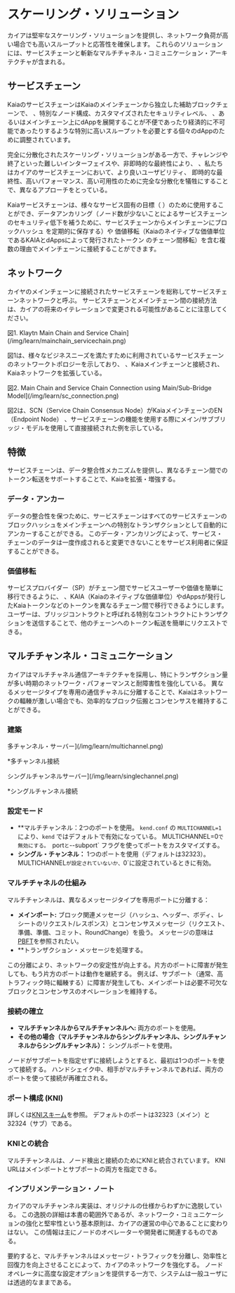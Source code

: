 # スケーリング・ソリューション

カイアは堅牢なスケーリング・ソリューションを提供し、ネットワーク負荷が高い場合でも高いスループットと応答性を確保します。 これらのソリューションには、サービスチェーンと斬新なマルチチャネル・コミュニケーション・アーキテクチャが含まれる。

## サービスチェーン<a id="service-chain"></a>

KaiaのサービスチェーンはKaiaのメインチェーンから独立した補助ブロックチェーンで、
、特別なノード構成、カスタマイズされたセキュリティレベル、
、あるいはメインチェーン上にdAppを展開することが不便であったり経済的に不可能であったりするような特別に高いスループットを必要とする個々のdAppのために調整されています。

完全に分散化されたスケーリング・ソリューションがある一方で、チャレンジや終了といった難しいインターフェイスや、非即時的な最終性により、
、私たちはカイアのサービスチェーンにおいて、より良いユーザビリティ、
即時的な最終性、高いパフォーマンス、高い可用性のために完全な分散化を犠牲にすることで、異なるアプローチをとっている。

Kaiaサービスチェーンは、様々なサービス固有の目標（
）のために使用することができ、データアンカリング（ノード数が少ないことによるサービスチェーンのセキュリティ低下を補うために、サービスチェーンからメインチェーンにブロックハッシュ
を定期的に保存する）や
価値移転（Kaiaのネイティブな価値単位であるKAIAとdAppsによって発行されたトークン
のチェーン間移転）を含む複数の理由でメインチェーンに接続することができます。

## ネットワーク<a id="network"></a>

カイヤのメインチェーンに接続されたサービスチェーンを総称してサービスチェーンネットワークと呼ぶ。
サービスチェーンとメインチェーン間の接続方法は、カイアの将来のイテレーションで変更される可能性があることに注意してください。

図1. Klaytn Main Chain and Service Chain](/img/learn/mainchain_servicechain.png)

図1は、様々なビジネスニーズを満たすために利用されているサービスチェーンのネットワークトポロジーを示しており、
、Kaiaメインチェーンと接続され、Kaiaネットワークを拡張している。

図2. Main Chain and Service Chain Connection using Main/Sub-Bridge Model](/img/learn/sc_connection.png)

図2は、SCN（Service Chain Consensus Node）がKaiaメインチェーンのEN（Endpoint Node）
、サービスチェーンの機能を使用する際にメイン/サブブリッジ・モデルを使用して直接接続された例を示している。

## 特徴<a id="features"></a>

サービスチェーンは、データ整合性メカニズムを提供し、異なるチェーン間でのトークン転送をサポートすることで、Kaiaを拡張・増強する。

### データ・アンカー<a id="data-anchoring"></a>

データの整合性を保つために、サービスチェーンはすべてのサービスチェーンのブロックハッシュをメインチェーンへの特別なトランザクションとして自動的にアンカーすることができる。
このデータ・アンカリングによって、サービス・チェーンのデータは一度作成されると変更できないことをサービス利用者に保証することができる。

### 価値移転<a id="value-transfer"></a>

サービスプロバイダー（SP）がチェーン間でサービスユーザーや価値を簡単に移行できるように、
、KAIA（Kaiaのネイティブな価値単位）やdAppsが発行したKaiaトークンなどのトークンを異なるチェーン間で移行できるようにします。
ユーザーは、ブリッジコントラクトと呼ばれる特別なコントラクトにトランザクションを送信することで、他のチェーンへのトークン転送を簡単にリクエストできる。

## マルチチャンネル・コミュニケーション

カイアはマルチチャネル通信アーキテクチャを採用し、特にトランザクション量が多い時期のネットワーク・パフォーマンスと耐障害性を強化している。 異なるメッセージタイプを専用の通信チャネルに分離することで、Kaiaはネットワークの輻輳が激しい場合でも、効率的なブロック伝搬とコンセンサスを維持することができる。

### 建築

多チャンネル・サーバー](/img/learn/multichannel.png)

\*多チャンネル接続

シングルチャンネルサーバー](/img/learn/singlechannel.png)

\*シングルチャンネル接続

### 設定モード

- \*\*マルチチャンネル：2つのポートを使用。 `kend.conf` の `MULTICHANNEL=1` により、`kend` ではデフォルトで有効になっている。 MULTICHANNEL=0`で無効にする。 `port`と`--subport\` フラグを使ってポートをカスタマイズする。
- **シングル・チャンネル：** 1つのポートを使用（デフォルトは32323）。 MULTICHANNEL`が設定されていないか、`0\`に設定されているときに有効。

### マルチチャネルの仕組み

マルチチャンネルは、異なるメッセージタイプを専用ポートに分離する：

- **メインポート:** ブロック関連メッセージ（ハッシュ、ヘッダー、ボディ、レシートのリクエスト/レスポンス）とコンセンサスメッセージ（リクエスト、準備、準備、コミット、RoundChange）を扱う。 メッセージの意味は[PBFT](./consensus-mechanism.md#pbft-practical-byzantine-fault-tolerance)を参照されたい。
- \*\*トランザクション・メッセージを処理する。

この分離により、ネットワークの安定性が向上する。片方のポートに障害が発生しても、もう片方のポートは動作を継続する。 例えば、サブポート（通常、高トラフィック時に輻輳する）に障害が発生しても、メインポートは必要不可欠なブロックとコンセンサスのオペレーションを維持する。

### 接続の確立

- **マルチチャンネルからマルチチャンネルへ:** 両方のポートを使用。
- **その他の場合（マルチチャンネルからシングルチャンネル、シングルチャンネルからシングルチャンネル）：** シングルポートを使用。

ノードがサブポートを指定せずに接続しようとすると、最初は1つのポートを使って接続する。 ハンドシェイク中、相手がマルチチャンネルであれば、両方のポートを使って接続が再確立される。

### ポート構成 (KNI)

詳しくは[KNIスキーム](./kni.md)を参照。 デフォルトのポートは32323（メイン）と32324（サブ）である。

### KNIとの統合

マルチチャンネルは、ノード検出と接続のためにKNIと統合されています。 KNI URLはメインポートとサブポートの両方を指定できる。

### インプリメンテーション・ノート

カイアのマルチチャンネル実装は、オリジナルの仕様からわずかに逸脱している。 この逸脱の詳細は本書の範囲外であるが、ネットワーク・コミュニケーションの強化と堅牢性という基本原則は、カイアの運営の中心であることに変わりはない。 この情報は主にノードのオペレーターや開発者に関連するものである。

要約すると、マルチチャンネルはメッセージ・トラフィックを分離し、効率性と回復力を向上させることによって、カイアのネットワークを強化する。 ノードオペレータに高度な設定オプションを提供する一方で、システムは一般ユーザには透過的なままである。
